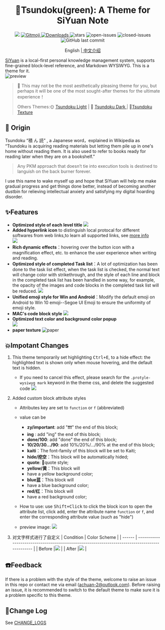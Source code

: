 <h1 align="center">🥗Tsundoku(green): A Theme for SiYuan Note</h1>

<p align="center">          
           <a title="Hits" target="_blank" href="https://github.com/Achuan-2/siyuan-themes-tsundoku-green"><img src="https://hits.b3log.org/Achuan-2/siyuan-themes-tsundoku-green.svg" ></a>
           <a href="https://gitmoji.dev">
             <img src="https://img.shields.io/badge/gitmoji-%20😜%20😍-FFDD67.svg?style=flat-square" alt="Gitmoji">
           </a>
           <a href="https://github.com/Achuan-2/siyuan-themes-tsundoku-green/releases/latest/download/siyuan-themes-tsundoku-green.zip">
                      <img src="https://img.shields.io/github/downloads/Achuan-2/siyuan-themes-tsundoku-green/total?logo=github" alt="Downloads">
           </a>
           <a href="https://github.com/Achuan-2/siyuan-themes-tsundoku-green/releases">
                      <https://img.shields.io/github/release/Achuan-2/siyuan-themes-tsundoku-green.svg" alt="Release">
           </a>
           <img src="https://img.shields.io/github/stars/Achuan-2/siyuan-themes-tsundoku-green" alt="stars">
           <img src="https://img.shields.io/github/issues-raw/Achuan-2/siyuan-themes-tsundoku-green" alt="open-issues">
           <img src="https://img.shields.io/github/issues-closed-raw/Achuan-2/siyuan-themes-tsundoku-green" alt="closed-issues">
          <img src="https://img.shields.io/github/last-commit/Achuan-2/siyuan-themes-tsundoku-green" alt="GitHub last commit">
</p>


<p align="center">English |<a href="https://www.yuque.com/achuan-2/siyuan/fqew9h"> 中文介绍</a></p>

 [SiYuan](https://github.com/siyuan-note/siyuan) is a local-first personal knowledge management system, supports fine-grained block-level reference, and Markdown WYSIWYG. This is a theme for it.  
![preview](preview.png)

> 🎠 This may not be the most aesthetically pleasing theme for you, but perhaps it will be one of the most sought-after themes for the ultimate experience！
> 
> Others Themes:🌞 [Tsundoku Light](https://github.com/Achuan-2/siyuan-themes-tsundoku-light) | 🌙 [Tsundoku Dark ](https://github.com/Achuan-2/siyuan-themes-tsundoku) | 🧇[Tsundoku Texture](https://github.com/Achuan-2/siyuan-themes-tsundoku-texture)  


## 💌 Origin

Tsundoku “積 ん 読” , a Japanese word，explained in Wikipedia as “Tsundoku is acquiring reading materials but letting them pile up in one's home without reading them. It is also used to refer to books ready for reading later when they are on a bookshelf.”

> Any PKM approach that doesn’t tie into execution tools is destined to languish on the back burner forever.

I use this name to wake myself up and hope that SiYuan will help me make gradual progress and  get things done better, instead of becoming another dustbin for relieving intellectual anxiety and satisfying my digital hoarding disorder.



## ✨Features

* **Optimized  style of each level title**
![](assets/README_2021-09-27-17-46-53.png)
* **Added hyperlink icon**  to distinguish local protocal for different softwares from web links,to learn all supported links, see [more info](https://www.yuque.com/achuan-2/siyuan/gar358)  
![](assets/README_2021-09-27-17-47-11.png)
* **Rich dynamic effects**：hovering over the button icon with a magnification effect, etc. to enhance the user experience when writing and reading.
* **Optimized style of completed Task list**：A lot of optimization has been done to the task list effect, when the task list is checked, the normal text will change color with strikethrough, and the style of each line and block in the completed task list has been handled in some way, for example, the opacity of the images and code blocks in the completed task list will be reduced.
![](assets/README_2021-09-27-17-47-24.png)
* **Unified emoji style for Win and Android**：Modify the default emoji on Android to Win 10 emoji--Segoe UI Emoji to ensure the uniformity of emoji style.
* **MAC's code block style** 
![](assets/README_2021-09-27-17-47-36.png)
* **Optimized  text color and background color popup**  
![](assets/README_2021-09-17-10-25-23.png)
* **paper texture** 
![paper](assets/README_2021-09-27-17-47-49.png)


## 💥Impotant Changes

1. This theme temporarily set highlighting <kbd>Ctrl+E</kbd>, to a hide effect: the highlighted text is shown only when mouse hovering, and the default text is hidden.

   * If you need to cancel this effect, please search for the `.protyle-wysiwyg mark` keyword in the theme css, and delete the suggested code 
   ![](assets/README_2021-09-27-17-49-25.png)
2. Added custom block attribute styles

   * Attributes key are set to `function` or `f` (abbreviated)
   * value can be

     * **zy/important**: add "❗❗❗" the end of this block;
     * **ing** : add "ing" the end of this block;
     * **done/100**: add "done" the end of this block;
     * **10/20/30.../90**: add 10%/20%/.../90% at the end of this block;
     * **kaiti**：The font-family of this block will be set to Kaiti;
     * **hide/挖空**：This block will be automatically hided;
     * **quote**: 📌quote style;
     * **yellow/黄**：This block will
     *  have a yellow background color;
     * **blue蓝**：This block will
     *  have a blue background color;
     * **red/红**：This block will
     *  have a  red background color;
   * How to use:  use <kbd>Shift+Click</kbd> to  click the block icon to open the attribute list, click <kbd>add</kbd >, enter the attribute name  `function` or `f`, and enter the corresponding attribute value (such as "hide")
   * preview image: ![](assets/README_2021-09-17-10-25-51.png)
3. 对文字样式进行了自定义
      | Condition   | Color Scheme                                                                                        |
      | ------ | ----------------------------------------------------------------------------------------------- |
      | Before |![](assets/README_2021-09-27-17-50-11.png) |
      | After |![](assets/README_2021-09-27-17-52-14.png) |


## ☎️Feedback


If there is a problem with the style of the theme, welcome to raise an issue in this repo or contact me via email (achuan-2@outlook.com). Before raising an issue, it is recommended to switch to the default theme to make sure it is a problem specific to this theme.

## 🚀Change Log

See [CHANGE_LOGS](CHANGE_LOGS.md)
